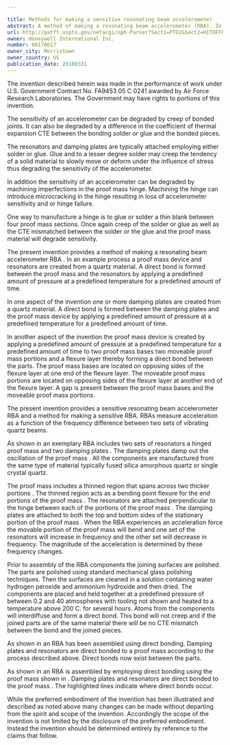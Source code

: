 ```yaml
---

title: Methods for making a sensitive resonating beam accelerometer
abstract: A method of making a resonating beam accelerometer (RBA). In an example process, a proof mass device and resonators are created from a quartz material. A direct bond is formed between the proof mass and the resonators by applying a predefined amount of pressure at a predefined temperature for a predefined amount of time. One or more damping plates are created from a quartz material. A direct bond is formed between the damping plates and the proof mass device. The proof mass device is created by applying a predefined amount of pressure at pressure at temperature to two bases, two proof mass portions, and a flexure. The proof mass bases are on opposite sides of the flexure. The proof mass portions are on opposite sides of the flexure. A gap is present between the proof mass bases and the proof mass portions.
url: http://patft.uspto.gov/netacgi/nph-Parser?Sect1=PTO2&Sect2=HITOFF&p=1&u=%2Fnetahtml%2FPTO%2Fsearch-adv.htm&r=1&f=G&l=50&d=PALL&S1=08176617&OS=08176617&RS=08176617
owner: Honeywell International Inc.
number: 08176617
owner_city: Morristown
owner_country: US
publication_date: 20100331
---
```

The invention described herein was made in the performance of work under U.S. Government Contract No. FA9453 05 C 0241 awarded by Air Force Research Laboratories. The Government may have rights to portions of this invention.

The sensitivity of an accelerometer can be degraded by creep of bonded joints. It can also be degraded by a difference in the coefficient of thermal expansion CTE between the bonding solder or glue and the bonded pieces.

The resonators and damping plates are typically attached employing either solder or glue. Glue and to a lesser degree solder may creep the tendency of a solid material to slowly move or deform under the influence of stress thus degrading the sensitivity of the accelerometer.

In addition the sensitivity of an accelerometer can be degraded by machining imperfections in the proof mass hinge. Machining the hinge can introduce microcracking in the hinge resulting in loss of accelerometer sensitivity and or hinge failure.

One way to manufacture a hinge is to glue or solder a thin blank between four proof mass sections. Once again creep of the solder or glue as well as the CTE mismatched between the solder or the glue and the proof mass material will degrade sensitivity.

The present invention provides a method of making a resonating beam accelerometer RBA . In an example process a proof mass device and resonators are created from a quartz material. A direct bond is formed between the proof mass and the resonators by applying a predefined amount of pressure at a predefined temperature for a predefined amount of time.

In one aspect of the invention one or more damping plates are created from a quartz material. A direct bond is formed between the damping plates and the proof mass device by applying a predefined amount of pressure at a predefined temperature for a predefined amount of time.

In another aspect of the invention the proof mass device is created by applying a predefined amount of pressure at a predefined temperature for a predefined amount of time to two proof mass bases two moveable proof mass portions and a flexure layer thereby forming a direct bond between the parts. The proof mass bases are located on opposing sides of the flexure layer at one end of the flexure layer. The moveable proof mass portions are located on opposing sides of the flexure layer at another end of the flexure layer. A gap is present between the proof mass bases and the moveable proof mass portions.

The present invention provides a sensitive resonating beam accelerometer RBA and a method for making a sensitive RBA. RBAs measure acceleration as a function of the frequency difference between two sets of vibrating quartz beams.

As shown in an exemplary RBA includes two sets of resonators a hinged proof mass and two damping plates . The damping plates damp out the oscillation of the proof mass . All the components are manufactured from the same type of material typically fused silica amorphous quartz or single crystal quartz.

The proof mass includes a thinned region that spans across two thicker portions . The thinned region acts as a bending point flexure for the end portions of the proof mass . The resonators are attached perpendicular to the hinge between each of the portions of the proof mass . The damping plates are attached to both the top and bottom sides of the stationary portion of the proof mass . When the RBA experiences an acceleration force the movable portion of the proof mass will bend and one set of the resonators will increase in frequency and the other set will decrease in frequency. The magnitude of the acceleration is determined by these frequency changes.

Prior to assembly of the RBA components the joining surfaces are polished. The parts are polished using standard mechanical glass polishing techniques. Then the surfaces are cleaned in a solution containing water hydrogen peroxide and ammonium hydroxide and then dried. The components are placed and held together at a predefined pressure of between 0.2 and 40 atmospheres with tooling not shown and heated to a temperature above 200 C. for several hours. Atoms from the components will interdiffuse and form a direct bond. This bond will not creep and if the joined parts are of the same material there will be no CTE mismatch between the bond and the joined pieces.

As shown in an RBA has been assembled using direct bonding. Damping plates and resonators are direct bonded to a proof mass according to the process described above. Direct bonds now exist between the parts.

As shown in an RBA is assembled by employing direct bonding using the proof mass shown in . Damping plates and resonators are direct bonded to the proof mass . The highlighted lines indicate where direct bonds occur.

While the preferred embodiment of the invention has been illustrated and described as noted above many changes can be made without departing from the spirit and scope of the invention. Accordingly the scope of the invention is not limited by the disclosure of the preferred embodiment. Instead the invention should be determined entirely by reference to the claims that follow.

